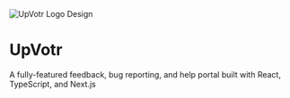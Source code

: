 <img align="center" src="public/logo_full_snall.png" alt="UpVotr Logo Design">

# UpVotr

A fully-featured feedback, bug reporting, and help portal built with React, TypeScript, and Next.js
